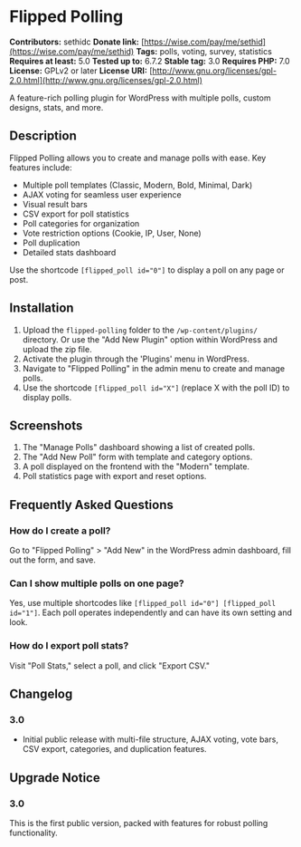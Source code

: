 # Flipped Polling

**Contributors:** sethidc
**Donate link:** [https://wise.com/pay/me/sethid](https://wise.com/pay/me/sethid)
**Tags:** polls, voting, survey, statistics
**Requires at least:** 5.0
**Tested up to:** 6.7.2
**Stable tag:** 3.0
**Requires PHP:** 7.0
**License:** GPLv2 or later
**License URI:** [http://www.gnu.org/licenses/gpl-2.0.html](http://www.gnu.org/licenses/gpl-2.0.html)

A feature-rich polling plugin for WordPress with multiple polls, custom designs, stats, and more.

## Description

Flipped Polling allows you to create and manage polls with ease. Key features include:

* Multiple poll templates (Classic, Modern, Bold, Minimal, Dark)
* AJAX voting for seamless user experience
* Visual result bars
* CSV export for poll statistics
* Poll categories for organization
* Vote restriction options (Cookie, IP, User, None)
* Poll duplication
* Detailed stats dashboard

Use the shortcode `[flipped_poll id="0"]` to display a poll on any page or post.

## Installation

1.  Upload the `flipped-polling` folder to the `/wp-content/plugins/` directory.
    Or use the "Add New Plugin" option within WordPress and upload the zip file.
2.  Activate the plugin through the 'Plugins' menu in WordPress.
3.  Navigate to "Flipped Polling" in the admin menu to create and manage polls.
4.  Use the shortcode `[flipped_poll id="X"]` (replace X with the poll ID) to display polls.

## Screenshots

1.  The "Manage Polls" dashboard showing a list of created polls.
2.  The "Add New Poll" form with template and category options.
3.  A poll displayed on the frontend with the "Modern" template.
4.  Poll statistics page with export and reset options.

## Frequently Asked Questions

### How do I create a poll?

Go to "Flipped Polling" > "Add New" in the WordPress admin dashboard, fill out the form, and save.

### Can I show multiple polls on one page?

Yes, use multiple shortcodes like `[flipped_poll id="0"] [flipped_poll id="1"]`. Each poll operates independently and can have its own setting and look.

### How do I export poll stats?

Visit "Poll Stats," select a poll, and click "Export CSV."

## Changelog

### 3.0

* Initial public release with multi-file structure, AJAX voting, vote bars, CSV export, categories, and duplication features.

## Upgrade Notice

### 3.0

This is the first public version, packed with features for robust polling functionality.
